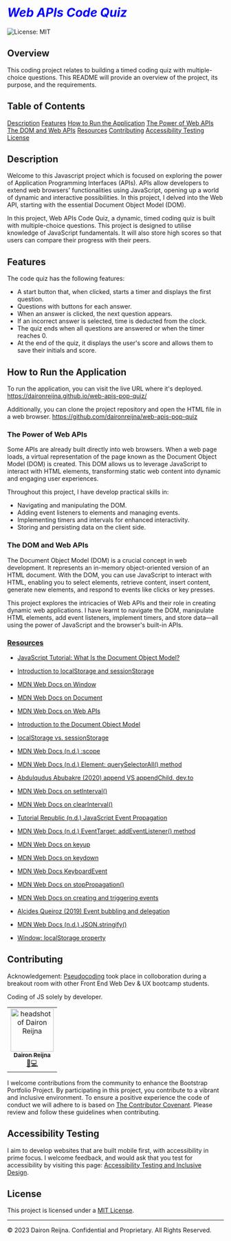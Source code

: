 # <b><i><span style="color:blue">Web APIs Code Quiz</span></b></i>

![License: MIT](https://img.shields.io/badge/License-MIT-yellow.svg)

## Overview

This coding project relates to building a timed coding quiz with multiple-choice questions. This README will provide an overview of the project, its purpose, and the requirements. 

## Table of Contents
[Description](#description)
[Features](#feautures)
[How to Run the Application](#how-to-run-the-application)
[The Power of Web APIs](#the-power-of-web-apis)
[The DOM and Web APIs](#the-dom-and-web-apis)
[Resources](#resources)
[Contributing](#contributing)
[Accessibility Testing](#accessibility-testing)
[License](#license)

## Description

Welcome to this Javascript project which is focused on  exploring the power of  Application Programming Interfaces (APIs). APIs allow developers to extend web browsers' functionalities using JavaScript, opening up a world of dynamic and interactive possibilities. In this project, I delved into the Web API, starting with the essential Document Object Model (DOM).

In this project, Web APIs Code Quiz, a dynamic, timed coding quiz is built  with multiple-choice questions. This project is designed to utilise knowledge of JavaScript fundamentals. It will also store high scores so that users can compare their progress with their peers.

## Features

The code quiz has the following features:

- A start button that, when clicked, starts a timer and displays the first question.
- Questions with buttons for each answer.
- When an answer is clicked, the next question appears.
- If an incorrect answer is selected, time is deducted from the clock.
- The quiz ends when all questions are answered or when the timer reaches 0.
- At the end of the quiz, it displays the user's score and allows them to save their initials and score.

## How to Run the Application

To run the application, you can visit the live URL where it's deployed.
<u>https://daironreijna.github.io/web-apis-pop-quiz/</u>

Additionally, you can clone the project repository and open the HTML file in a web browser.
<u>https://github.com/daironreijna/web-apis-pop-quiz</u>

### The Power of Web APIs

Some APIs are already built directly into web browsers. When a web page loads, a virtual representation of the page known as the Document Object Model (DOM) is created. This DOM allows us to leverage JavaScript to interact with HTML elements, transforming static web content into dynamic and engaging user experiences.

Throughout this project, I have develop practical skills in:

- Navigating and manipulating the DOM.
- Adding event listeners to elements and managing events.
- Implementing timers and intervals for enhanced interactivity.
- Storing and persisting data on the client side.


### The DOM and Web APIs

The Document Object Model (DOM) is a crucial concept in web development. It represents an in-memory object-oriented version of an HTML document. With the DOM, you can use JavaScript to interact with HTML, enabling you to select elements, retrieve content, insert content, generate new elements, and respond to events like clicks or key presses.

This project explores the intricacies of Web APIs and their role in creating dynamic web applications. I have learnt to navigate the DOM, manipulate HTML elements, add event listeners, implement timers, and store data—all using the power of JavaScript and the browser's built-in APIs.

<!-- 
### What's Ahead

#### Module 6.1 - Introduction to Web APIs

This section introduces the DOM and various Web APIs. You'll learn to inspect the Window object, traverse the DOM, query elements, set attributes, create and append elements, and work with timers.

#### 6.1 Introduction to Web APIs

In this section, you'll get acquainted with the Document Object Model (DOM). You'll explore various Web APIs to access, create, and modify elements. Along the way, you'll learn about attributes and timers while reinforcing your existing JavaScript skills.

#### 6.2 Events

Here, you'll delve into the realm of event handling. You'll master the art of adding event listeners to DOM elements, preventing default behavior, and controlling event propagation. Additionally, you'll discover the power of data attributes for storing information within HTML elements.

#### Module 6.2 - Events

In this part, you'll delve into event handling. You'll master the art of adding event listeners, preventing default behaviors, stopping event propagation, and working with keyboard events and data attributes.


#### Module 6.3 - Client-Side Storage

Discover the world of client-side storage APIs. Learn to store data using localStorage, convert objects to JSON strings, and persist data using client-side storage. Wrap up the module with a mini-project: crafting a Word Guess Game.

#### 6.3 Client-Side Storage

This section delves into the realm of client-side storage. You'll learn how to utilize storage APIs to persist data within your applications. To cap off your learning, you'll embark on a mini-project: crafting a Word Guess Game that brings together your newly acquired skills.

#### 6.4 Code Quiz Challenge

This Challenge is your chance to put everything you've learned into action. You'll create a timed, multiple-choice coding quiz complete with high-score tracking. This interactive app will be powered by JavaScript and will showcase your proficiency in creating a polished, responsive user interface.

#### Module 6.4 - Code Quiz Challenge

Put your skills to the test with the Code Quiz Challenge. Build a timed, multiple-choice quiz that tracks high scores. Create a polished, responsive user interface using JavaScript and showcase your mastery of Web APIs.
-->
### <u>Resources</u>

- [JavaScript Tutorial: What Is the Document Object Model?](https://www.tutorialrepublic.com/javascript-tutorial/javascript-dom.php)

- [Introduction to localStorage and sessionStorage](https://developer.mozilla.org/en-US/docs/Web/API/Window/localStorage)

- [MDN Web Docs on Window](https://developer.mozilla.org/en-US/docs/Web/API/Window)

- [MDN Web Docs on Document](https://developer.mozilla.org/en-US/docs/Web/API/Document)

- [MDN Web Docs on Web APIs](https://developer.mozilla.org/en-US/docs/Web/API)

- [Introduction to the Document Object Model](https://www.digitalocean.com/community/tutorials/introduction-to-the-dom)

- [localStorage vs. sessionStorage](https://blog.logrocket.com/localstorage-vs-sessionstorage/)

- [MDN Web Docs (n.d.) :scope](https://developer.mozilla.org/en-US/docs/Web/CSS/:scope)

- [MDN Web Docs (n.d.) Element: querySelectorAll() method ](https://developer.mozilla.org/en-US/docs/Web/API/Element/querySelectorAll)

- [Abdulqudus Abubakre (2020) append VS appendChild. dev.to](https://dev.to/ibn_abubakre/append-vs-appendchild-a4m "#html #javascript")

- [MDN Web Docs on setInterval()](https://developer.mozilla.org/en-US/docs/Web/API/WindowOrWorkerGlobalScope/setInterval)

- [MDN Web Docs on clearInterval()](https://developer.mozilla.org/en-US/docs/Web/API/WindowOrWorkerGlobalScope/clearInterval)

- [Tutorial Republic (n.d.) JavaScript Event Propagation](https://www.tutorialrepublic.com/javascript-tutorial/javascript-event-propagation.php "#The Bubbling Phase")

- [MDN Web Docs (n.d.) EventTarget: addEventListener() method](https://developer.mozilla.org/en-US/docs/Web/API/EventTarget/addEventListener)

- [MDN Web Docs on keyup](https://developer.mozilla.org/en-US/docs/Web/API/Document/keyup_event)

- [MDN Web Docs on keydown](https://developer.mozilla.org/en-US/docs/Web/API/Document/keydown_event)

- [MDN Web Docs KeyboardEvent](https://developer.mozilla.org/en-US/docs/Web/API/KeyboardEvent)


- [MDN Web Docs on stopPropagation()](https://developer.mozilla.org/en-US/docs/Web/API/Event/stopPropagation)

- [MDN Web Docs on creating and triggering events](https://developer.mozilla.org/en-US/docs/Web/Guide/Events/Creating_and_triggering_events)

- [Alcides Queiroz (2019) Event bubbling and delegation ](https://programmingwithmosh.com/javascript/javascript-event-bubbling-and-event-delegation/)

- [MDN Web Docs (n.d.) JSON.stringify()](https://developer.mozilla.org/en-US/docs/Web/JavaScript/Reference/Global_Objects/JSON/stringify)

- [Window: localStorage property](https://developer.mozilla.org/en-US/docs/Web/API/Window/localStorage)

## Contributing

Acknowledgement: [Pseudocoding](./assets/pseudocoding%20excercise%201%20Sept%2023.txt) took place in colloboration during a breakout room with other Front End Web Dev & UX bootcamp students. 

Coding of JS solely by developer. 

<table>
  <tr>
    <td align="center"><a href="https://github.com/daironreijna"><img src="https://avatars.githubusercontent.com/u/140647099?v=4" width="100px;" alt="headshot of Dairon Reijna"/><br /><sub><b>Dairon Reijna</b></sub></a><br /></a><a href="https://github.com/daironreijna/web-apis-pop-quiz" title="Design">🎨</a><a href="https://github.com/daironreijna/web-apis-pop-quiz" title="Code">💻</a></td>
    <!--<td align="center"><a href="https://github.com/alemus98"><img src="https://avatars.githubusercontent.com/u/110573487?v=4" width="100px;" alt="a basic github avatar"/><br /><sub><b>Andres Lemus</b></sub></a><br /><a href="https://github.com/LujanSolo/Impulse/commits/al/login-page-test" title="Design">🎨</a><a href="https://github.com/LujanSolo/Impulse/commits/al-life-event-model" title="Code">💻</a></td>
    <td align="center"><a href="https://github.com/LujanSolo"><img src="https://avatars.githubusercontent.com/u/104592750?v=4" width="100px;" alt="a dashing photo of LujanSolo"/><br /><sub><b>Jamie Lujan</b></sub></a><br /><a href="https://github.com/LujanSolo/Impulse/commits/jl/feature" title="Design">🎨</a> <a href="https://github.com/LujanSolo/Impulse/commits/jl/routes" title="Code">💻</a></td>
    <td align="center"><a href="https://github.com/joshgmurray"><img src="https://avatars.githubusercontent.com/u/110637896?v=4" width="100px;" alt="a basic github avatar"/><br /><sub><b>Josh Murray</b></sub></a><br /><a href="https://github.com/LujanSolo/Impulse/commits/jm/life-user-seed" title="Design">🎨</a> <a href="https://github.com/LujanSolo/Impulse/commits/jm/seed-data" title="Code">💻</a></td> -->
  </tr>
</table>

I welcome contributions from the community to enhance the Bootstrap Portfolio Project. By participating in this project, you contribute to a vibrant and inclusive environment. To ensure a positive experience the code of conduct we will adhere to is based on [The Contributor Covenant](https://www.contributor-covenant.org/version/2/1/code_of_conduct/code_of_conduct.md). Please review and follow these guidelines when contributing.

## Accessibility Testing

I aim to develop websites that are built mobile first, with accessibility in prime focus. I welcome feedback, and would ask that you test for accessibility by visiting this page: [Accessibility Testing and Inclusive Design](./assets/Accessibility%20Testing%20and%20Inclusive%20Design.md).

## License

This project is licensed under a [MIT License](./LICENCE).

---

© 2023 Dairon Reijna. Confidential and Proprietary. All Rights Reserved.
